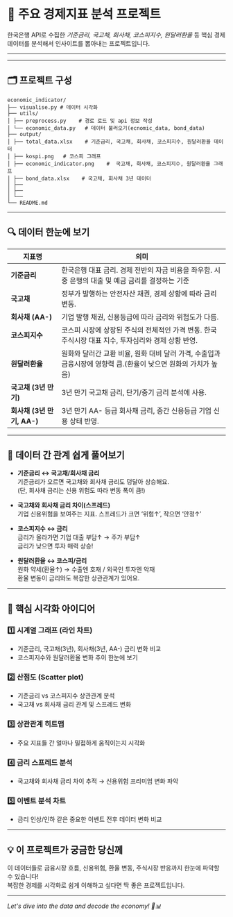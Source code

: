 # 🚀 주요 경제지표 분석 프로젝트

한국은행 API로 수집한 *기준금리, 국고채, 회사채, 코스피지수, 원달러환율* 등 핵심 경제 데이터를 분석해서 인사이트를 뽑아내는 프로젝트입니다.

---

---

## 🗂️ 프로젝트 구성

```
economic_indicator/
├── visualise.py # 데이터 시각화
├── utils/
│ ├── preprocess.py    # 경로 로드 및 api 정보 작성
│ └── economic_data.py   # 데이터 불러오기(ecnomic_data, bond_data)
├── output/
│ ├── total_data.xlsx    # 기준금리, 국고채, 회사채, 코스피지수, 원달러환율 데이터
│ ├── kospi.png   # 코스피 그래프
│ ├── economic_indicator.png    #  국고채, 회사채, 코스피지수, 원달러환율 그래프
│ ├── bond_data.xlsx    # 국고채, 회사채 3년 데이터
│ ├──   
│ ├──    
│ └──  
└── README.md
```

---

## 🔍 데이터 한눈에 보기

| 지표명               | 의미                                                  |
|---------------------|-----------------------------------------------------|
| **기준금리**          | 한국은행 대표 금리. 경제 전반의 자금 비용을 좌우함. 시중 은행의 대출 및 예금 금리를 결정하는 기준         |
| **국고채**            | 정부가 발행하는 안전자산 채권, 경제 상황에 따라 금리 변동.     |
| **회사채 (AA-)**      | 기업 발행 채권, 신용등급에 따라 금리와 위험도가 다름.          |
| **코스피지수**         | 코스피 시장에 상장된 주식의 전체적인 가격 변동. 한국 주식시장 대표 지수, 투자심리와 경제 상황 반영.           |
| **원달러환율**          | 원화와 달러간 교환 비율, 원화 대비 달러 가격, 수출입과 금융시장에 영향력 큼.(환율이 낮으면 원화의 가치가 높음)            |
| **국고채 (3년 만기)**   | 3년 만기 국고채 금리, 단기/중기 금리 분석에 사용.              |
| **회사채 (3년 만기, AA-)** | 3년 만기 AA- 등급 회사채 금리, 중간 신용등급 기업 신용 상태 반영. |

---

## 🔗 데이터 간 관계 쉽게 풀어보기

- **기준금리 ↔ 국고채/회사채 금리**  
  기준금리가 오르면 국고채와 회사채 금리도 덩달아 상승해요.  
  (단, 회사채 금리는 신용 위험도 따라 변동 폭이 큼!)

- **국고채와 회사채 금리 차이(스프레드)**  
  기업 신용위험을 보여주는 지표. 스프레드가 크면 ‘위험↑’, 작으면 ‘안정↑’

- **코스피지수 ↔ 금리**  
  금리가 올라가면 기업 대출 부담↑ → 주가 부담↑  
  금리가 낮으면 투자 매력 상승!

- **원달러환율 ↔ 코스피/금리**  
  원화 약세(환율↑) → 수출엔 호재 / 외국인 투자엔 악재  
  환율 변동이 금리와도 복잡한 상관관계가 있어요.

---

## 🎯 핵심 시각화 아이디어

### 1️⃣ 시계열 그래프 (라인 차트)  
- 기준금리, 국고채(3년), 회사채(3년, AA-) 금리 변화 비교  
- 코스피지수와 원달러환율 변화 추이 한눈에 보기

### 2️⃣ 산점도 (Scatter plot)  
- 기준금리 vs 코스피지수 상관관계 분석  
- 국고채 vs 회사채 금리 관계 및 스프레드 변화

### 3️⃣ 상관관계 히트맵  
- 주요 지표들 간 얼마나 밀접하게 움직이는지 시각화

### 4️⃣ 금리 스프레드 분석  
- 국고채와 회사채 금리 차이 추적 → 신용위험 프리미엄 변화 파악

### 5️⃣ 이벤트 분석 차트  
- 금리 인상/인하 같은 중요한 이벤트 전후 데이터 변화 비교

---

## 💡 이 프로젝트가 궁금한 당신께  
이 데이터들로 금융시장 흐름, 신용위험, 환율 변동, 주식시장 반응까지 한눈에 파악할 수 있습니다!  
복잡한 경제를 시각화로 쉽게 이해하고 싶다면 딱 좋은 프로젝트입니다.

---

*Let's dive into the data and decode the economy! 💸📊*
